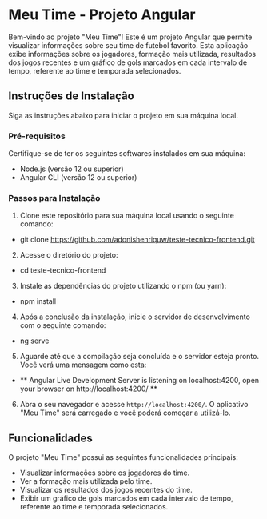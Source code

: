# Meu Time - Projeto Angular

Bem-vindo ao projeto "Meu Time"! Este é um projeto Angular que permite visualizar informações sobre seu time de futebol favorito. Esta aplicação exibe informações sobre os jogadores, formação mais utilizada, resultados dos jogos recentes e um gráfico de gols marcados em cada intervalo de tempo, referente ao time e temporada selecionados.

## Instruções de Instalação

Siga as instruções abaixo para iniciar o projeto em sua máquina local.

### Pré-requisitos

Certifique-se de ter os seguintes softwares instalados em sua máquina:

- Node.js (versão 12 ou superior)
- Angular CLI (versão 12 ou superior)

### Passos para Instalação

1. Clone este repositório para sua máquina local usando o seguinte comando:

- git clone https://github.com/adonishenriquw/teste-tecnico-frontend.git

2. Acesse o diretório do projeto:

- cd teste-tecnico-frontend

3. Instale as dependências do projeto utilizando o npm (ou yarn):

- npm install

4. Após a conclusão da instalação, inicie o servidor de desenvolvimento com o seguinte comando:

- ng serve

5. Aguarde até que a compilação seja concluída e o servidor esteja pronto. Você verá uma mensagem como esta:

- ** Angular Live Development Server is listening on localhost:4200, open your browser on http://localhost:4200/ **

6. Abra o seu navegador e acesse `http://localhost:4200/`. O aplicativo "Meu Time" será carregado e você poderá começar a utilizá-lo.

## Funcionalidades

O projeto "Meu Time" possui as seguintes funcionalidades principais:

- Visualizar informações sobre os jogadores do time.
- Ver a formação mais utilizada pelo time.
- Visualizar os resultados dos jogos recentes do time.
- Exibir um gráfico de gols marcados em cada intervalo de tempo, referente ao time e temporada selecionados.
